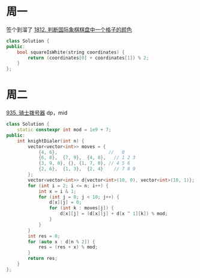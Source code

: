 # 周一
签个到溜了
[1812. 判断国际象棋棋盘中一个格子的颜色](https://leetcode.cn/problems/determine-color-of-a-chessboard-square/)
```cpp
class Solution {
public:
    bool squareIsWhite(string coordinates) {
        return (coordinates[0] + coordinates[1]) % 2;
    }
};
```

# 周二
[935. 骑士拨号器](https://leetcode.cn/problems/knight-dialer/)
dp，mid
```cpp
class Solution {
    static constexpr int mod = 1e9 + 7;
public:
    int knightDialer(int n) {
        vector<vector<int>> moves = {
            {4, 6},                   //   0
            {6, 8},  {7, 9},  {4, 8},   // 1 2 3
            {3, 9, 0}, {}, {1, 7, 0}, // 4 5 6
            {2, 6},  {1, 3},  {2, 4}    // 7 8 9
        };
        vector<vector<int>> d{vector<int>(10, 0), vector<int>(10, 1)};
        for (int i = 2; i <= n; i++) {
            int x = i & 1;
            for (int j = 0; j < 10; j++) {
                d[x][j] = 0;
                for (int k : moves[j]) {
                    d[x][j] = (d[x][j] + d[x ^ 1][k]) % mod;
                }
            }
        }
        int res = 0;
        for (auto x : d[n % 2]) {
            res = (res + x) % mod;
        }
        return res;
    }
};
```